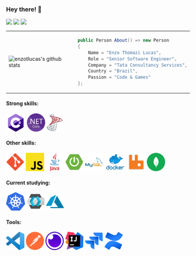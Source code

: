 ### <b>Hey there! :cowboy_hat_face:</b>

[![](https://img.shields.io/badge/Linkedin-blue?style=flat&logo=Linkedin&logoColor=white&link=https://www.linkedin.com/in/enzo-thomazi-lucas-10bb91158/)](https://www.linkedin.com/in/enzo-thomazi-lucas-10bb91158/)
[![](https://img.shields.io/badge/-Nuget-blue?style=flat&logo=Nuget&logoColor=white&link=https://www.nuget.org/profiles/enzotlucas)](https://www.nuget.org/profiles/enzotlucas)
[![](https://img.shields.io/badge/-HackerRank-brightgreen/?style=flat&logo=Hackerrank&logoColor=white&link=https://www.hackerrank.com/enzotlucas31)](https://www.hackerrank.com/enzotlucas31)



<table>
<tr>
<td>

![enzotlucas's github stats](https://github-readme-stats.vercel.app/api?username=enzotlucas&show_icons=true&theme=dracula)

</td>
<td>

```cs
public Person About() => new Person
{
    Name = "Enzo Thomazi Lucas",
    Role = "Senior Software Engineer",
    Company = "Tata Consultancy Services",
    Country = "Brazil",
    Passion = "Code & Games"
};
``` 

</td>
</tr>
</table>

#### Strong skills:
<div align="left">
	<img height="50" src="https://github.com/enzotlucas/enzotlucas/blob/main/img/csharp.png?raw=true" alt="C#" title="C#" />
	<img height="50" src="https://github.com/enzotlucas/enzotlucas/blob/main/img/dotnet.png?raw=true" alt=".NET Core" title=".NET Core" />
	<img height="50" src="https://github.com/enzotlucas/enzotlucas/blob/main/img/sqlserver.png?raw=true" alt="SQL Server" title="SQL Server" />
</div>

#### Other skills:
<div align="left">
	<img height="50" src="https://github.com/enzotlucas/enzotlucas/blob/main/img/git.png?raw=true" alt="Git" title="Git" />
	<img height="50" src="https://github.com/enzotlucas/enzotlucas/blob/main/img/js.png?raw=true" alt="JavaScript" title="JavaScript" />
	<img height="50" src="https://github.com/enzotlucas/enzotlucas/blob/main/img/java.png?raw=true" alt="Java" title="Java" />
	<img height="50" src="https://github.com/enzotlucas/enzotlucas/blob/main/img/springboot.png?raw=true" alt="Spring Boot" title="Spring Boot" />
	<img height="50" src="https://github.com/enzotlucas/enzotlucas/blob/main/img/mysql.png?raw=true" alt="MySQL" title="MySQL" />
	<img height="50" src="https://github.com/enzotlucas/enzotlucas/blob/main/img/docker.png?raw=true" alt="Docker" title="Docker" />
	<img height="50" src="https://github.com/enzotlucas/enzotlucas/blob/main/img/rabbitmq.png?raw=true" alt="RabbitMQ" title="RabbitMQ" />
	<img height="50" src="https://github.com/enzotlucas/enzotlucas/blob/main/img/mongodb.png?raw=true" alt="MongoDB" title="MongoDB" />
</div>

#### Current studying:
<div align="left">
	<img height="50" src="https://github.com/enzotlucas/enzotlucas/blob/main/img/kubernetes.png?raw=true" alt="Kubernetes" title="Kubernetes" />
	<img height="50" src="https://github.com/enzotlucas/enzotlucas/blob/main/img/keycloakpng.png?raw=true" alt="Keycloak" title="Keycloak" />
	<img height="50" src="https://github.com/enzotlucas/enzotlucas/blob/main/img/azure.png?raw=true" alt="Azure" title="Azure" />
	
</div>

#### Tools:
<div>
	<img height="50" src="https://github.com/enzotlucas/enzotlucas/blob/main/img/vscode.png?raw=true" alt="Visual Studio" title="Visual Studio" />
	<img height="50" src="https://github.com/enzotlucas/enzotlucas/blob/main/img/postman.png?raw=true" alt="Postman" title="Postman" />
	<img height="50" src="https://github.com/enzotlucas/enzotlucas/blob/main/img/insomnia.png?raw=true" alt="Insomnia" title="Insomnia" />
	<img height="50" src="https://github.com/enzotlucas/enzotlucas/blob/main/img/intellij.png?raw=true" alt="IntelliJ" title="IntelliJ" />
	<img height="50" src="https://github.com/enzotlucas/enzotlucas/blob/main/img/jira.png?raw=true" alt="Jira" title="Jira" />
	<img height="50" src="https://github.com/enzotlucas/enzotlucas/blob/main/img/confluence.png?raw=true" alt="Confluence" title="Confluence" />
</div>
